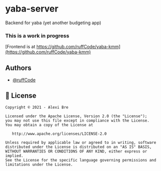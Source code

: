 # yaba-server

Backend for yaba (yet another budgeting app)

### This is a work in progress

[Frontend is at https://github.com/ruffCode/yaba-kmm](https://github.com/ruffCode/yaba-kmm)

## Authors

- [@ruffCode](https://www.github.com/ruffCode)

## 📝 License

```
Copyright © 2021 - Alexi Bre

Licensed under the Apache License, Version 2.0 (the "License");
you may not use this file except in compliance with the License.
You may obtain a copy of the License at

   http://www.apache.org/licenses/LICENSE-2.0

Unless required by applicable law or agreed to in writing, software
distributed under the License is distributed on an "AS IS" BASIS,
WITHOUT WARRANTIES OR CONDITIONS OF ANY KIND, either express or implied.
See the License for the specific language governing permissions and
limitations under the License.
```
